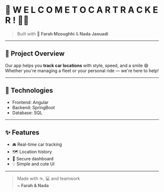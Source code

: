 # 👋 W E L C O M E  T O  C A R  T R A C K E R ! 🚗💨


> Built with 💖 **Farah Mzoughhi** & **Nada Jaouadi**

---

## 🧭 Project Overview

Our app helps you **track car locations** with style, speed, and a smile 😄  
Whether you're managing a fleet or your personal ride — we're here to help!

---

## 🚧 Technologies

- Frontend: Angular
- Backend: SpringBoot  
- Database: SQL  

---

## ✨ Features

- 🚘 Real-time car tracking  
- 🗺️ Location history  
- 🔐 Secure dashboard  
- 💡 Simple and cute UI  

---

> Made with ☕, 💻 and teamwork  
> **~ Farah & Nada**
